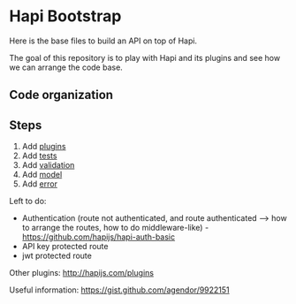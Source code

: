 Hapi Bootstrap
==============

Here is the base files to build an API on top of Hapi.

The goal of this repository is to play with Hapi and its plugins and see how we can arrange the code base.

## Code organization

## Steps
  1. Add [plugins](https://github.com/Philmod/hapi_bootstrap/pull/1)
  2. Add [tests](https://github.com/Philmod/hapi_bootstrap/pull/2)
  3. Add [validation](https://github.com/Philmod/hapi_bootstrap/pull/3)
  4. Add [model](https://github.com/Philmod/hapi_bootstrap/pull/4)
  5. Add [error](https://github.com/Philmod/hapi_bootstrap/pull/5)

Left to do:
  - Authentication (route not authenticated, and route authenticated --> how to arrange the routes, how to do middleware-like) - https://github.com/hapijs/hapi-auth-basic
  - API key protected route
  - jwt protected route

Other plugins: http://hapijs.com/plugins

Useful information: https://gist.github.com/agendor/9922151
